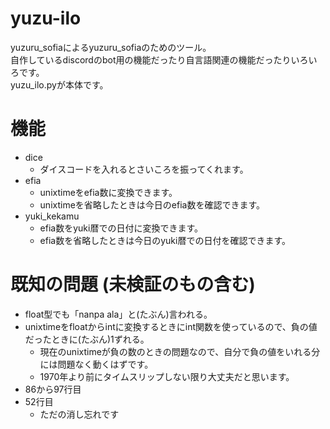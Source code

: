 # yuzu-ilo
yuzuru_sofiaによるyuzuru_sofiaのためのツール。  
自作しているdiscordのbot用の機能だったり自言語関連の機能だったりいろいろです。  
yuzu_ilo.pyが本体です。

# 機能
- dice
  - ダイスコードを入れるとさいころを振ってくれます。
- efia
  - unixtimeをefia数に変換できます。
  - unixtimeを省略したときは今日のefia数を確認できます。
- yuki_kekamu
  - efia数をyuki暦での日付に変換できます。
  - efia数を省略したときは今日のyuki暦での日付を確認できます。

# 既知の問題 (未検証のもの含む)
- float型でも「nanpa ala」と(たぶん)言われる。
- unixtimeをfloatからintに変換するときにint関数を使っているので、負の値だったときに(たぶん)1ずれる。
  - 現在のunixtimeが負の数のときの問題なので、自分で負の値をいれる分には問題なく動くはずです。
  - 1970年より前にタイムスリップしない限り大丈夫だと思います。
- 86から97行目
- 52行目
  - ただの消し忘れです
